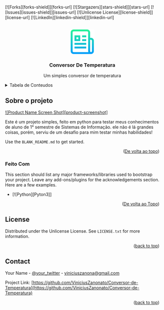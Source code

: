 <a id="readme-top"></a>

[![Forks][forks-shield]][forks-url]
[![Stargazers][stars-shield]][stars-url]
[![Issues][issues-shield]][issues-url]
[![Unlicense License][license-shield]][license-url]
[![LinkedIn][linkedin-shield]][linkedin-url]



<!-- PROJECT LOGO -->
<br />
<div align="center">
  <a href="https://github.com/ViniciusZanonato">
    <img src="images/logo.png" alt="Logo" width="80" height="80">
  </a>

  <h3 align="center">Conversor De Temperatura</h3>

  <p align="center">
    Um simples conversor de temperatura
    <br />
</div>


<!-- TABLE OF CONTENTS -->
<details>
  <summary>Tabela de Conteudos</summary>
  <ol>
    <li>
      <a href="#about-the-project">Sobre o Projeto</a>
      <ul>
        <li><a href="#built-with">Feito Com</a></li>
      </ul>
    </li>
    <li>
      <a href="#getting-started">Começo!</a>
      <ul>
        <li><a href="#prerequisites">Pré-requisitos</a></li>
        <li><a href="#installation">Installation</a></li>
      </ul>
    </li>
    <li><a href="#usage">Usage</a></li>
    <li><a href="#roadmap">Roadmap</a></li>
    <li><a href="#contributing">Contributing</a></li>
    <li><a href="#license">License</a></li>
    <li><a href="#contact">Contact</a></li>
    <li><a href="#acknowledgments">Acknowledgments</a></li>
  </ol>
</details>



<!-- ABOUT THE PROJECT -->
## Sobre o projeto

[![Product Name Screen Shot][product-screenshot]](https://example.com)

Este é um projeto simples, feito em python para testar meus conhecimentos de aluno de 1° semestre de Sistemas de Informação. ele não é lá grandes coisas, porém, serviu de um desafio para mim testar minhas habilidades!

Use the `BLANK_README.md` to get started.

<p align="right">(<a href="#readme-top">De volta ao topo</a>)</p>



### Feito Com

This section should list any major frameworks/libraries used to bootstrap your project. Leave any add-ons/plugins for the acknowledgements section. Here are a few examples.

* [![Python][Pyton3]]

<p align="right">(<a href="#readme-top">De volta ao Topo</a>)</p>


<!-- LICENSE -->
## License

Distributed under the Unlicense License. See `LICENSE.txt` for more information.

<p align="right">(<a href="#readme-top">back to top</a>)</p>



<!-- CONTACT -->
## Contact

Your Name - [@your_twitter](https://twitter.com/your_username) - viniciuszanona@gmail.com

Project Link: [https://github.com/ViniciusZanonato/Conversor-de-Temperatura](https://github.com/ViniciusZanonato/Conversor-de-Temperatura)

<p align="right">(<a href="#readme-top">back to top</a>)</p>


[Bootstrap.com]: https://img.shields.io/badge/Bootstrap-563D7C?style=for-the-badge&logo=bootstrap&logoColor=white
[Bootstrap-url]: https://getbootstrap.com
[JQuery.com]: https://img.shields.io/badge/jQuery-0769AD?style=for-the-badge&logo=jquery&logoColor=white
[JQuery-url]: https://jquery.com 
